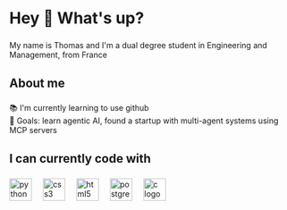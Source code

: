 <h1 align="left">Hey 👋 What's up?</h1>

###

<p align="left">My name is Thomas and I'm a dual degree student in Engineering and Management, from France</p>

###

<h2 align="left">About me</h2>

###

<p align="left">📚 I'm currently learning to use github<br>🎯 Goals: learn agentic AI, found a startup with multi-agent systems using MCP servers</p>

###

<h2 align="left">I can currently code with</h2>

###

<div align="left">
  <img src="https://cdn.jsdelivr.net/gh/devicons/devicon/icons/python/python-original.svg" height="40" alt="python logo"  />
  <img width="12" />
  <img src="https://cdn.jsdelivr.net/gh/devicons/devicon/icons/css3/css3-original.svg" height="40" alt="css3 logo"  />
  <img width="12" />
  <img src="https://cdn.jsdelivr.net/gh/devicons/devicon/icons/html5/html5-original.svg" height="40" alt="html5 logo"  />
  <img width="12" />
  <img src="https://cdn.jsdelivr.net/gh/devicons/devicon/icons/postgresql/postgresql-original.svg" height="40" alt="postgresql logo"  />
  <img width="12" />
  <img src="https://cdn.jsdelivr.net/gh/devicons/devicon/icons/c/c-original.svg" height="40" alt="c logo"  />
</div>

###
